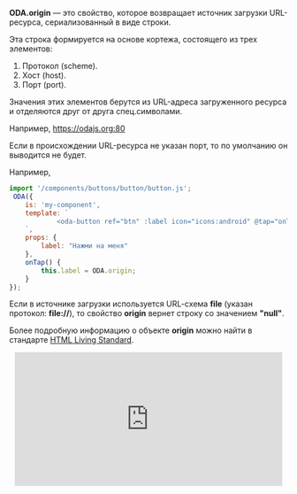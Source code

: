 **ODA.origin** — это свойство, которое возвращает источник загрузки URL-ресурса, сериализованный в виде строки.

Эта строка формируется на основе кортежа, состоящего из трех элементов:

1. Протокол (scheme).
1. Хост (host).
1. Порт (port).

Значения этих элементов берутся из URL-адреса загруженного ресурса и отделяются друг от друга спец.символами.

Например, https://odajs.org:80

Если в происхождении URL-ресурса не указан порт, то по умолчанию он выводится не будет.

Например,

```javascript run_line_edit_loadoda_[my-component.js]
import '/components/buttons/button/button.js';
 ODA({
    is: 'my-component',
    template: `
            <oda-button ref="btn" :label icon="icons:android" @tap="onTap"></oda-button>
    `,
    props: {
        label: "Нажми на меня"
    },
    onTap() {
        this.label = ODA.origin;
    }
});
```

Если в источнике загрузки используется URL-cхема **file** (указан протокол: **file://**), то свойство **origin** вернет строку со значением **"null"**.

Более подробную информацию о объекте **origin** можно найти в стандарте [HTML Living Standard](https://html.spec.whatwg.org/multipage/origin.html#concept-origin).

<div style="position:relative;padding-bottom:48%; margin:10px">
    <iframe src="https://www.youtube.com/embed/3yHacLaIK7g?start=0" frameborder="0" allow="accelerometer; autoplay; encrypted-media; gyroscope; picture-in-picture" allowfullscreen
    	style="position:absolute;width:100%;height:100%;"></iframe>
</div>
